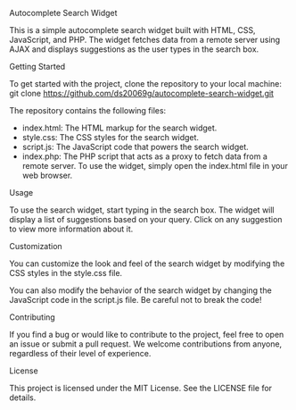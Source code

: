 Autocomplete Search Widget

This is a simple autocomplete search widget built with HTML, CSS, JavaScript, and PHP. The widget fetches data from a remote server using AJAX and displays suggestions as the user types in the search box.

Getting Started

To get started with the project, clone the repository to your local machine:
git clone https://github.com/ds20069g/autocomplete-search-widget.git

The repository contains the following files:

- index.html: The HTML markup for the search widget.
- style.css: The CSS styles for the search widget.
- script.js: The JavaScript code that powers the search widget.
- index.php: The PHP script that acts as a proxy to fetch data from a remote server.
To use the widget, simply open the index.html file in your web browser.

Usage

To use the search widget, start typing in the search box. The widget will display a list of suggestions based on your query. Click on any suggestion to view more information about it.

Customization

You can customize the look and feel of the search widget by modifying the CSS styles in the style.css file.

You can also modify the behavior of the search widget by changing the JavaScript code in the script.js file. Be careful not to break the code!

Contributing

If you find a bug or would like to contribute to the project, feel free to open an issue or submit a pull request. We welcome contributions from anyone, regardless of their level of experience.

License

This project is licensed under the MIT License. See the LICENSE file for details.
